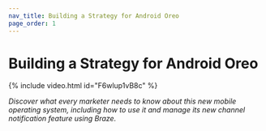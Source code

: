 ```yaml
---
nav_title: Building a Strategy for Android Oreo
page_order: 1
---
```


# Building a Strategy for Android Oreo

{% include video.html id="F6wlup1vB8c" %}


_Discover what every marketer needs to know about this new mobile operating system, including how to use it and manage its new channel notification feature using Braze._
